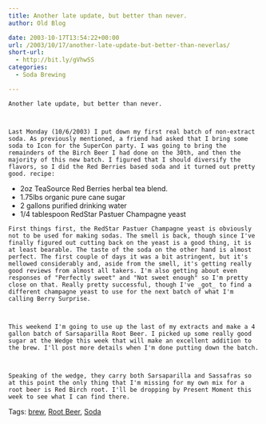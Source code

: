 ```yaml
---
title: Another late update, but better than never.
author: Old Blog

date: 2003-10-17T13:54:22+00:00
url: /2003/10/17/another-late-update-but-better-than-neverlas/
short-url:
  - http://bit.ly/gVhwSS
categories:
  - Soda Brewing

---
```

<div class='microid-http+http:sha1:3431d9c2320c0d4e961ddad12d8cb2834bb9ee8f'>
  
    Another late update, but better than never.
  
  
  
    Last Monday (10/6/2003) I put down my first real batch of non-extract soda. As previously mentioned, a friend had asked that I bring some soda to Icon for the SuperCon party. I was going to bring the remainders of the Birch Beer I had done on the 30th, and then the majority of this new batch. I figured that I should diversify the flavors, so I did the Red Berries based soda and it turned out pretty good. recipe:
  
  
  <ul>
    <li>
      2oz TeaSource Red Berries herbal tea blend.
    </li>
    <li>
      1.75lbs organic pure cane sugar
    </li>
    <li>
      2 gallons purified drinking water
    </li>
    <li>
      1/4 tablespoon RedStar Pastuer Champagne yeast
    </li>
  </ul>
  
  
    First things first, the RedStar Pastuer Champagne yeast is obviously not to be used for making sodas. The smell is back, though since I've finally figured out cutting back on the yeast is a good thing, it is at least bearable. The taste of the soda on the other hand is almost perfect. The first couple of days it was a bit astringent, but it's mellowed considerably and, aside from the smell, it's getting really good reviews from almost all takers. I'm also getting about even responses of "Perfectly sweet" and "Not sweet enough" so I'm pretty close on that. Really pretty successful, though I've _got_ to find a different champagne yeast to use for the next batch of what I'm calling Berry Surprise.
  
  
  
    This weekend I'm going to use up the last of my extracts and make a 4 gallon batch of Sarsaparilla Root Beer. I picked up some really good sugar at the Wedge this week that will make an excellent addition to the brew. I'll post more details when I'm done putting down the batch.
  
  
  
    Speaking of the wedge, they carry both Sarsaparilla and Sassafras so at this point the only thing that I'm missing for my own mix for a root beer is Red Birch root. I'll be dropping by Present Moment this week to see what I can find there.
  
</div>

<div class="st-post-tags">
  Tags: <a href="http://www.cavort.org/tag/brew/" title="brew" rel="tag">brew</a>, <a href="http://www.cavort.org/tag/root-beer/" title="Root Beer" rel="tag">Root Beer</a>, <a href="http://www.cavort.org/tag/soda/" title="Soda" rel="tag">Soda</a><br />
</div>
